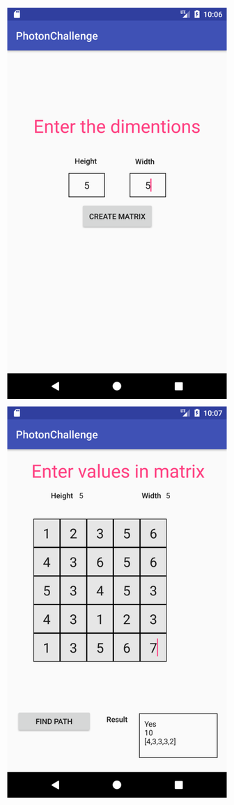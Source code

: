 ![Main Activity](https://github.com/manroopsingh/PhotonChallenge/blob/master/app/src/main/res/drawable/screenshots/Screenshot_1513825605.png)

![Grid Activity](https://github.com/manroopsingh/PhotonChallenge/blob/master/app/src/main/res/drawable/screenshots/Screenshot_1513825664.png)

